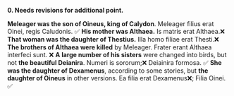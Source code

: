 **0. Needs revisions for additional point.**

**Meleager was the son of Oineus, king of Calydon**. Meleager filius erat Oinei, regis Caludonis. ✅
**His mother was Althaea.** Is matris erat Althaea.❌
**That woman was the daughter of Thestius.** Illa homo filiae erat Thesti.❌
**The brothers of Althaea were killed** by Meleager. Frater erant Althaea interfeci sunt. ❌
**A large number of his sisters** were changed into birds, but not **the beautiful Deianira**. Numeri is sororum;❌ Deiainira formosa.  ✅
**She was the daughter of Dexamenus**, according to some stories, but **the daughter of Oineus** in other versions. Ea filia erat Dexamenus❌; Filia Oinei. ✅

